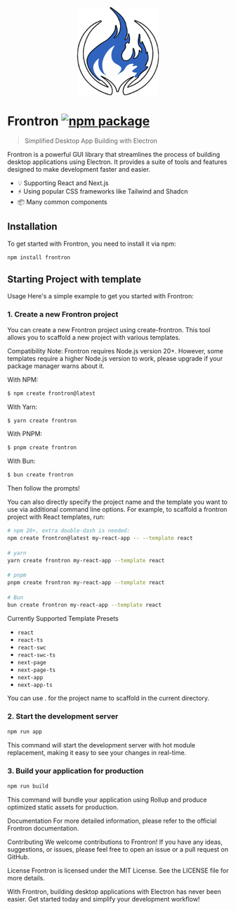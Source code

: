 <div align=center>

<a href="https://frontron.vercel.app">
<img src="/docs/public/frontron.svg" alt="logo" height=200px>
</a>

</div>

# Frontron <a href="https://npmjs.com/package/frontron"><img src="https://img.shields.io/npm/v/frontron" alt="npm package"></a>

> Simplified Desktop App Building with Electron

Frontron is a powerful GUI library that streamlines the process of building desktop applications using Electron. It provides a suite of tools and features designed to make development faster and easier.

- 💡 Supporting React and Next.js
- ⚡️ Using popular CSS frameworks like Tailwind and Shadcn
- 📦 Many common components

## Installation

To get started with Frontron, you need to install it via npm:

```bash
npm install frontron
```

## Starting Project with template

Usage
Here's a simple example to get you started with Frontron:

### 1. Create a new Frontron project
You can create a new Frontron project using create-frontron. This tool allows you to scaffold a new project with various templates.

Compatibility Note:
Frontron requires Node.js version 20+. However, some templates require a higher Node.js version to work, please upgrade if your package manager warns about it.

With NPM:
```bash
$ npm create frontron@latest
```

With Yarn:
```bash
$ yarn create frontron
```

With PNPM:
```bash
$ pnpm create frontron
```

With Bun:
```bash
$ bun create frontron
```
Then follow the prompts!

You can also directly specify the project name and the template you want to use via additional command line options. For example, to scaffold a frontron project with React templates, run:

```bash
# npm 20+, extra double-dash is needed:
npm create frontron@latest my-react-app -- --template react

# yarn
yarn create frontron my-react-app --template react

# pnpm
pnpm create frontron my-react-app --template react

# Bun
bun create frontron my-react-app --template react
```

Currently Supported Template Presets

- `react`
- `react-ts`
- `react-swc`
- `react-swc-ts`
- `next-page`
- `next-page-ts`
- `next-app`
- `next-app-ts`

You can use . for the project name to scaffold in the current directory.

### 2. Start the development server

```bash
npm run app
```
This command will start the development server with hot module replacement, making it easy to see your changes in real-time.

### 3. Build your application for production

```bash
npm run build
```

This command will bundle your application using Rollup and produce optimized static assets for production.

Documentation
For more detailed information, please refer to the official Frontron documentation.

Contributing
We welcome contributions to Frontron! If you have any ideas, suggestions, or issues, please feel free to open an issue or a pull request on GitHub.

License
Frontron is licensed under the MIT License. See the LICENSE file for more details.

With Frontron, building desktop applications with Electron has never been easier. Get started today and simplify your development workflow!
